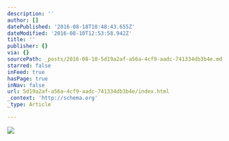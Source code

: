 ```yaml
---
description: ''
author: []
datePublished: '2016-08-18T10:48:43.655Z'
dateModified: '2016-08-10T12:53:58.942Z'
title: ''
publisher: {}
via: {}
sourcePath: _posts/2016-08-10-5d19a2af-a56a-4cf9-aadc-741334db3b4e.md
starred: false
inFeed: true
hasPage: true
inNav: false
url: 5d19a2af-a56a-4cf9-aadc-741334db3b4e/index.html
_context: 'http://schema.org'
_type: Article

---
```

![](https://the-grid-user-content.s3-us-west-2.amazonaws.com/3ea3d8ce-4277-44f9-b063-cbdabceb7824.jpg)